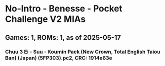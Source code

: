 # No-Intro - Benesse - Pocket Challenge V2 MIAs
## Games: 1, ROMs: 1, as of 2025-05-17

### Chuu 3 Ei - Suu - Koumin Pack (New Crown, Total English Taiou Ban) (Japan) (5FP303).pc2, CRC: 1914e63e
